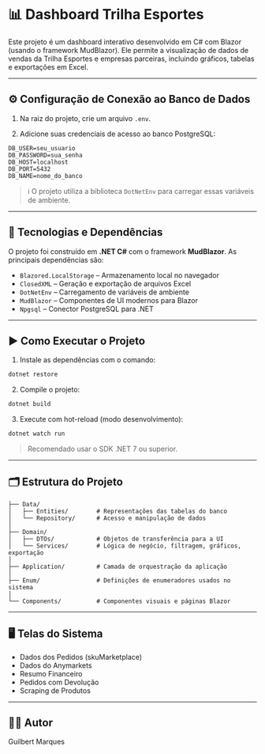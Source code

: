 # 📊 Dashboard Trilha Esportes

Este projeto é um dashboard interativo desenvolvido em C# com Blazor (usando o framework MudBlazor). Ele permite a visualização de dados de vendas da Trilha Esportes e empresas parceiras, incluindo gráficos, tabelas e exportações em Excel.

---

## ⚙️ Configuração de Conexão ao Banco de Dados

1. Na raiz do projeto, crie um arquivo `.env`.

2. Adicione suas credenciais de acesso ao banco PostgreSQL:

```env
DB_USER=seu_usuario
DB_PASSWORD=sua_senha
DB_HOST=localhost
DB_PORT=5432
DB_NAME=nome_do_banco
```

> ℹ️ O projeto utiliza a biblioteca `DotNetEnv` para carregar essas variáveis de ambiente.

---

## 🧰 Tecnologias e Dependências

O projeto foi construído em **.NET C#** com o framework **MudBlazor**. As principais dependências são:

* `Blazored.LocalStorage` – Armazenamento local no navegador
* `ClosedXML` – Geração e exportação de arquivos Excel
* `DotNetEnv` – Carregamento de variáveis de ambiente
* `MudBlazor` – Componentes de UI modernos para Blazor
* `Npgsql` – Conector PostgreSQL para .NET

---

## ▶️ Como Executar o Projeto

1. Instale as dependências com o comando:

```bash
dotnet restore
```

2. Compile o projeto:

```bash
dotnet build
```

3. Execute com hot-reload (modo desenvolvimento):

```bash
dotnet watch run
```

> Recomendado usar o SDK .NET 7 ou superior.

---

## 🗂️ Estrutura do Projeto

```
├── Data/
│   ├── Entities/        # Representações das tabelas do banco
│   └── Repository/      # Acesso e manipulação de dados
│
├── Domain/
│   ├── DTOs/            # Objetos de transferência para a UI
│   └── Services/        # Lógica de negócio, filtragem, gráficos, exportação
│
├── Application/         # Camada de orquestração da aplicação
│
├── Enum/                # Definições de enumeradores usados no sistema
│
└── Components/          # Componentes visuais e páginas Blazor
```

---

## 🖥️ Telas do Sistema

* Dados dos Pedidos (skuMarketplace)
* Dados do Anymarkets 
* Resumo Financeiro
* Pedidos com Devolução
* Scraping de Produtos

---

## 👨‍💼 Autor

Guilbert Marques

